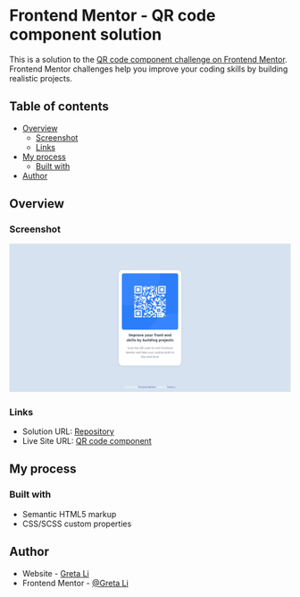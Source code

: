 # Frontend Mentor - QR code component solution

This is a solution to the [QR code component challenge on Frontend Mentor](https://www.frontendmentor.io/challenges/qr-code-component-iux_sIO_H). Frontend Mentor challenges help you improve your coding skills by building realistic projects.

## Table of contents

- [Overview](#overview)
  - [Screenshot](#screenshot)
  - [Links](#links)
- [My process](#my-process)
  - [Built with](#built-with)
- [Author](#author)

## Overview

### Screenshot

![](./screenshot.jpg)

### Links

- Solution URL: [Repository](https://github.com/GretaLi/Frontend-Mentor-Challenge/tree/main/Qr-code-component-main)
- Live Site URL: [QR code component](https://gretali.github.io/Frontend-Mentor-Challenge/Qr-code-component-main/)

## My process

### Built with

- Semantic HTML5 markup
- CSS/SCSS custom properties

## Author

- Website - [Greta Li](https://github.com/GretaLi)
- Frontend Mentor - [@Greta Li](https://www.frontendmentor.io/profile/GretaLi)

